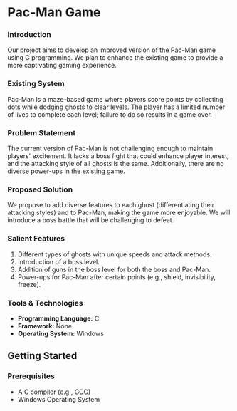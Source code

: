 # Pac-Man Game


### Introduction
Our project aims to develop an improved version of the Pac-Man game using C programming. We plan to enhance the existing game to provide a more captivating gaming experience.

### Existing System
Pac-Man is a maze-based game where players score points by collecting dots while dodging ghosts to clear levels. The player has a limited number of lives to complete each level; failure to do so results in a game over.

### Problem Statement
The current version of Pac-Man is not challenging enough to maintain players' excitement. It lacks a boss fight that could enhance player interest, and the attacking style of all ghosts is the same. Additionally, there are no diverse power-ups in the existing game.

### Proposed Solution
We propose to add diverse features to each ghost (differentiating their attacking styles) and to Pac-Man, making the game more enjoyable. We will introduce a boss battle that will be challenging to defeat.

### Salient Features
1. Different types of ghosts with unique speeds and attack methods.
2. Introduction of a boss level.
3. Addition of guns in the boss level for both the boss and Pac-Man.
4. Power-ups for Pac-Man after certain points (e.g., shield, invisibility, freeze).

### Tools & Technologies
- **Programming Language:** C
- **Framework:** None
- **Operating System:** Windows

## Getting Started

### Prerequisites
- A C compiler (e.g., GCC)
- Windows Operating System
